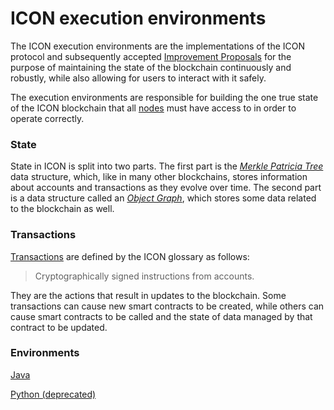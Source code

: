 # ICON execution environments

The ICON execution environments are the implementations of the ICON protocol and subsequently accepted [Improvement Proposals](https://github.com/icon-project/IIPs) for the purpose of maintaining the state of the blockchain continuously and robustly, while also allowing for users to interact with it safely.

The execution environments are responsible for building the one true state of the ICON blockchain that all [nodes](../../concepts/network/clients.md) must have access to in order to operate correctly.

### State

State in ICON is split into two parts. The first part is the [_Merkle Patricia Tree_](https://eth.wiki/en/fundamentals/patricia-tree) data structure, which, like in many other blockchains, stores information about accounts and transactions as they evolve over time. The second part is a data structure called an [_Object Graph_](https://en.wikipedia.org/wiki/Object\_graph), which stores some data related to the blockchain as well.

### Transactions

[Transactions](../../concepts/blockchain-components/transactions.md) are defined by the ICON glossary as follows:

> Cryptographically signed instructions from accounts.

They are the actions that result in updates to the blockchain. Some transactions can cause new smart contracts to be created, while others can cause smart contracts to be called and the state of data managed by that contract to be updated.

### Environments

[Java](../client-apis/java-sdk.md)

[Python (deprecated)](../client-apis/python-sdk/)
